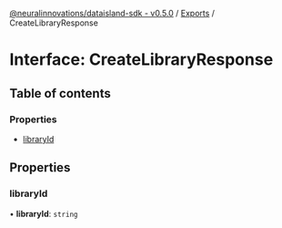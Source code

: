 [@neuralinnovations/dataisland-sdk - v0.5.0](../../README.md) / [Exports](../modules.md) / CreateLibraryResponse

# Interface: CreateLibraryResponse

## Table of contents

### Properties

- [libraryId](CreateLibraryResponse.md#libraryid)

## Properties

### libraryId

• **libraryId**: `string`
